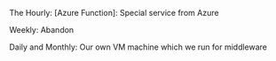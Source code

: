 The Hourly:
[Azure Function]: Special service from Azure

Weekly:
Abandon

Daily and Monthly:
Our own VM machine which we run for middleware
